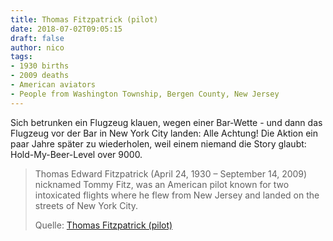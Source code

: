 ```yaml
---
title: Thomas Fitzpatrick (pilot)
date: 2018-07-02T09:05:15
draft: false
author: nico
tags: 
- 1930 births
- 2009 deaths
- American aviators
- People from Washington Township, Bergen County, New Jersey
---
```


Sich betrunken ein Flugzeug klauen, wegen einer Bar-Wette - und dann das Flugzeug vor der Bar in New York City landen: Alle Achtung!
Die Aktion ein paar Jahre später zu wiederholen, weil einem niemand die Story glaubt: Hold-My-Beer-Level over 9000. 

> Thomas Edward Fitzpatrick (April 24, 1930 – September 14, 2009) nicknamed
> Tommy Fitz, was an American pilot known for two intoxicated flights where he
> flew from New Jersey and landed on the streets of New York City.
>
> Quelle: [Thomas Fitzpatrick (pilot)](https://en.wikipedia.org/wiki/Thomas_Fitzpatrick_%28pilot%29)
